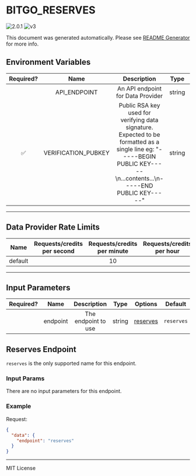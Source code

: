 # BITGO_RESERVES

![2.0.1](https://img.shields.io/github/package-json/v/smartcontractkit/external-adapters-js?filename=packages/sources/bitgo-reserves/package.json) ![v3](https://img.shields.io/badge/framework%20version-v3-blueviolet)

This document was generated automatically. Please see [README Generator](../../scripts#readme-generator) for more info.

## Environment Variables

| Required? |        Name         |                                                                              Description                                                                               |  Type  | Options |                     Default                      |
| :-------: | :-----------------: | :--------------------------------------------------------------------------------------------------------------------------------------------------------------------: | :----: | :-----: | :----------------------------------------------: |
|           |    API_ENDPOINT     |                                                                   An API endpoint for Data Provider                                                                    | string |         | `https://reserves.usdstandard-test.com/por.json` |
|    ✅     | VERIFICATION_PUBKEY | Public RSA key used for verifying data signature. Expected to be formatted as a single line eg: "-----BEGIN PUBLIC KEY-----\n...contents...\n-----END PUBLIC KEY-----" | string |         |                                                  |

---

## Data Provider Rate Limits

|  Name   | Requests/credits per second | Requests/credits per minute | Requests/credits per hour | Note |
| :-----: | :-------------------------: | :-------------------------: | :-----------------------: | :--: |
| default |                             |             10              |                           |      |

---

## Input Parameters

| Required? |   Name   |     Description     |  Type  |            Options             |  Default   |
| :-------: | :------: | :-----------------: | :----: | :----------------------------: | :--------: |
|           | endpoint | The endpoint to use | string | [reserves](#reserves-endpoint) | `reserves` |

## Reserves Endpoint

`reserves` is the only supported name for this endpoint.

### Input Params

There are no input parameters for this endpoint.

### Example

Request:

```json
{
  "data": {
    "endpoint": "reserves"
  }
}
```

---

MIT License
